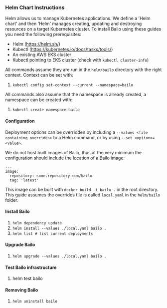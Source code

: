 ### Helm Chart Instructions

Helm allows us to manage Kubernetes applications. We define a 'Helm chart' and then 'Helm' manages creating, updating
and destroying resources on a target Kubernetes cluster. To install Bailo using these guides you need the following
prerequisites:

- Helm (https://helm.sh/)
- Kubectl (https://kubernetes.io/docs/tasks/tools/)
- An existing AWS EKS cluster
- Kubectl pointing to EKS cluster (check with `kubectl cluster-info`)

All commands assume they are run in the `helm/bailo` directory with the right context. Context can be set with:

1. `kubectl config set-context --current --namespace=bailo`

All commands also assume that the namespace is already created, a namespace can be created with:

1. `kubectl create namespace bailo`

#### Configuration

Deployment options can be overridden by including a `--values <file containing overrides>` to a Helm command, or by
using `--set <option>=<value>`.

We do not host built images of Bailo, thus at the very minimum the configuration should include the location of a Bailo
image:

```
---
image:
  repository: some.repository.com/bailo
  tag: 'latest'
```

This image can be built with `docker build -t bailo .` in the root directory. This guide assumes the overrides file is
called `local.yaml` in the `helm/bailo` folder.

#### Install Bailo

1. `helm dependency update`
2. `helm install --values ./local.yaml bailo .`
3. `helm list # list current deployments`

#### Upgrade Bailo

1. `helm upgrade --values ./local.yaml bailo .`

#### Test Bailo infrastructure
1. helm test bailo

#### Removing Bailo

1. `helm uninstall bailo`
